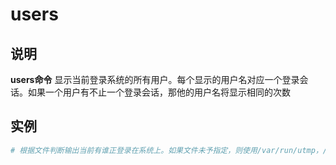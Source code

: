 # users

## 说明

**users命令** 显示当前登录系统的所有用户。每个显示的用户名对应一个登录会话。如果一个用户有不止一个登录会话，那他的用户名将显示相同的次数

## 实例

```bash
# 根据文件判断输出当前有谁正登录在系统上。如果文件未予指定，则使用/var/run/utmp，/var/log/wtmp 是通用的相关文件

```


